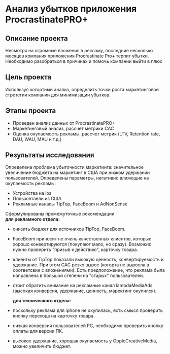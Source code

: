 # Анализ убытков приложения ProcrastinatePRO+

## Описание проекта
Несмотря на огромные вложения в рекламу, последние несколько месяцев компания приложения Procrastinate Pro+ терпит убытки. Необходимо разобраться в причинах и помочь компании выйти в плюс

## Цель проекта
Используя когортный анализ, определить точки роста маркетинговой стретегии компании для минимизации убытков.

## Этапы проекта
- Проведен анализ данных от ProcrastinatePRO+
- Маркетинговый анализ, рассчет метрики CAC
- Оценка окупаемость рекламы, рассчет метрик (LTV, Retention rate, DAU, WAU, MAU и т.д.)
  
## Результаты исследования
Определена проблема убыточности маркетинга: значительное увеличение бюджета на маркетинг в США при низком удержании пользователей.
Определены параметры, негативно влияющие на окупаемость рекламы:
- Устройства на ios
- Пользовтаели из США
- Рекламные каналы TipTop, FaceBoom и AdNonSense
  
Сформулированы промежуточные рекомендации <br/>
    **для рекламного отдела:**
- снизить бюджет для источников TipTop, FaceBoom.
- FaceBoom приносит не очень качественных клиентов, которые хорошо конвертируются (покупают мало, но сразу). Возможно нужно проверить "призыв к действию", карточку товара.
- клиенты от TipTop показали высокую ценность, конвертируемость и удержание. При этом САС резко вырос (когорта не выросла в соответсвии с вложениями). Есть предположение, что реклама была направлена в большой степени на "старых" пользователей.
- стоит обратить внимание на рекламные канал lambdaMediaAds (высокая конверсия, удержание, ценность, маректинг окупился). <br/>

    **для технического отдела:**
- поскольку реклама для iphone не окупилась, есть смысл проверить кнопку перехода на карточку товара.
- низкая конверсия пользователей PC, необходимо проверить кнопку оплаты для версии ПК.
- высокое удержание, хорошая окупаемость у OppleCreativeMedia, можно увеличить бюджет.
